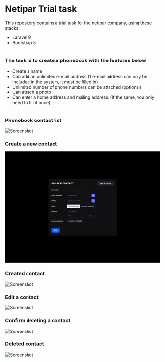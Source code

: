 # Netipar Trial task
This repository contains a trial task for the netipar company, using these stacks:
- Laravel 9
- Bootstrap 5

#

### The task is to create a phonebook with the features below
- Create a name
- Can add an unlimited e-mail address (1 e-mail address can only be included in the system, it must be filled in)
- Unlimited number of phone numbers can be attached (optional)
- Can attach a photo
- Can enter a home address and mailing address. (If the same, you only need to fill it once)

#

### Phonebook contact list
![Screenshot](design/contacts.png)

### Create a new contact
![Screenshot](design/create.png)

### Created contact
![Screenshot](design/added.png)

### Edit a contact
![Screenshot](design/edit.png)

### Confirm deleting a contact
![Screenshot](design/sure.png)

### Deleted contact
![Screenshot](design/deleted.png)
